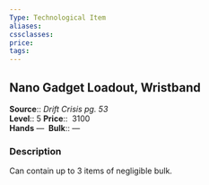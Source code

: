 ```yaml
---
Type: Technological Item
aliases:
cssclasses:
price: 
tags:
---
```

## Nano Gadget Loadout, Wristband

**Source**:: _Drift Crisis pg. 53_  
**Level**:: 5
**Price**::  3100  
**Hands** — 
**Bulk**:: —

### Description

Can contain up to 3 items of negligible bulk.